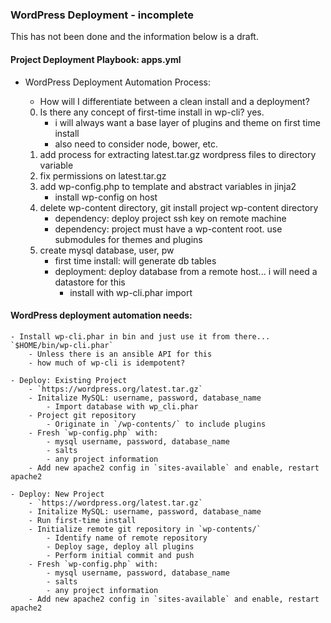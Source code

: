 ### WordPress Deployment - incomplete

This has not been done and the information below is a draft.


#### Project Deployment Playbook: apps.yml

- WordPress Deployment Automation Process:
    - How will I differentiate between a clean install and a deployment?

    0. Is there any concept of first-time install in wp-cli? yes.
        - i will always want a base layer of plugins and theme on first time install
        - also need to consider node, bower, etc.
    1. add process for extracting latest.tar.gz wordpress files to directory variable
    2. fix permissions on latest.tar.gz
    3. add wp-config.php to template and abstract variables in jinja2
        - install wp-config on host
    4. delete wp-content directory, git install project wp-content directory
        - dependency: deploy project ssh key on remote machine
        - dependency: project must have a wp-content root. use submodules for themes and plugins
    5. create mysql database, user, pw
        - first time install: will generate db tables
        - deployment: deploy database from a remote host... i will need a datastore for this
            - install with wp-cli.phar import
    

#### WordPress deployment automation needs:

    - Install wp-cli.phar in bin and just use it from there... `$HOME/bin/wp-cli.phar`
        - Unless there is an ansible API for this
        - how much of wp-cli is idempotent?

    - Deploy: Existing Project
        - `https://wordpress.org/latest.tar.gz`
        - Initalize MySQL: username, password, database_name
            - Import database with wp_cli.phar
        - Project git repository
            - Originate in `/wp-contents/` to include plugins
        - Fresh `wp-config.php` with:
            - mysql username, password, database_name
            - salts
            - any project information
        - Add new apache2 config in `sites-available` and enable, restart apache2

    - Deploy: New Project
        - `https://wordpress.org/latest.tar.gz`
        - Initalize MySQL: username, password, database_name
        - Run first-time install
        - Initialize remote git repository in `wp-contents/`
            - Identify name of remote repository
            - Deploy sage, deploy all plugins
            - Perform initial commit and push
        - Fresh `wp-config.php` with:
            - mysql username, password, database_name
            - salts
            - any project information
        - Add new apache2 config in `sites-available` and enable, restart apache2
